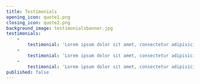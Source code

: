 ```yaml
---
title: Testimonials
opening_icon: quote1.png
closing_icon: quote2.png
background_image: testimonialsbanner.jpg
testimonials:
    -
        testimonial: 'Lorem ipsum dolor sit amet, consectetur adipisicing elit, std do eiusmod tempor incididunt ut labore tet dolore magna aliqua. Ut enim ad minim veniam, quis nostrud exercitation ullamco laboris nisi ut aliquip ex.'
    -
        testimonial: 'Lorem ipsum dolor sit amet, consectetur adipisicing elit, std do eiusmod tempor incididunt ut labore tet dolore magna aliqua. Ut enim ad minim veniam, quis nostrud exercitation ullamco laboris nisi ut aliquip ex.'
    -
        testimonial: 'Lorem ipsum dolor sit amet, consectetur adipisicing elit, std do eiusmod tempor incididunt ut labore tet dolore magna aliqua. Ut enim ad minim veniam, quis nostrud exercitation ullamco laboris nisi ut aliquip ex.'
published: false
---
```


